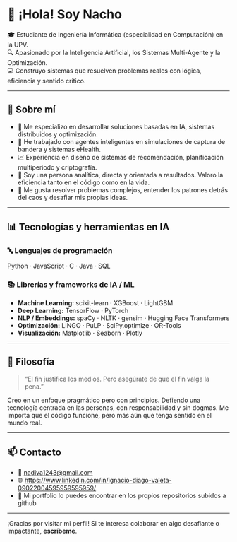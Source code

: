 # 👋 ¡Hola! Soy Nacho  

🎓 Estudiante de Ingeniería Informática (especialidad en Computación) en la UPV.  
🔍 Apasionado por la Inteligencia Artificial, los Sistemas Multi-Agente y la Optimización.  
💻 Construyo sistemas que resuelven problemas reales con lógica, eficiencia y sentido crítico.  

---

## 🚀 Sobre mí

- 🤖 Me especializo en desarrollar soluciones basadas en IA, sistemas distribuidos y optimización.
- 🧠 He trabajado con agentes inteligentes en simulaciones de captura de bandera y sistemas eHealth.
- 📈 Experiencia en diseño de sistemas de recomendación, planificación multiperiodo y criptografía.
- 🔬 Soy una persona analítica, directa y orientada a resultados. Valoro la eficiencia tanto en el código como en la vida.
- 🧩 Me gusta resolver problemas complejos, entender los patrones detrás del caos y desafiar mis propias ideas.

---

## 📊 Tecnologías y herramientas en IA

### 🔤 Lenguajes de programación  
Python · JavaScript · C · Java · SQL

### 📚 Librerías y frameworks de IA / ML  
- **Machine Learning:** scikit-learn · XGBoost · LightGBM  
- **Deep Learning:** TensorFlow · PyTorch 
- **NLP / Embeddings:** spaCy · NLTK · gensim · Hugging Face Transformers  
- **Optimización:** LINGO · PuLP · SciPy.optimize · OR-Tools  
- **Visualización:** Matplotlib · Seaborn · Plotly  

---

## 🧠 Filosofía

> “El fin justifica los medios. Pero asegúrate de que el fin valga la pena.”

Creo en un enfoque pragmático pero con principios. Defiendo una tecnología centrada en las personas, con responsabilidad y sin dogmas. Me importa que el código funcione, pero más aún que tenga sentido en el mundo real.

---

## 📫 Contacto

- 📧 nadiva1243@gmail.com  
- 🌐 https://www.linkedin.com/in/ignacio-diago-valeta-09022004595959595959/  
- 📂 Mi portfolio lo puedes encontrar en los propios repositorios subidos a github

---

¡Gracias por visitar mi perfil! Si te interesa colaborar en algo desafiante o impactante, **escríbeme**.
